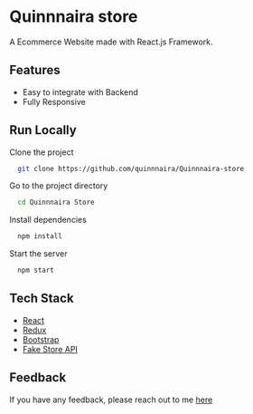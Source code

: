 # Quinnnaira store

A Ecommerce Website made with React.js Framework.



## Features

- Easy to integrate with Backend
- Fully Responsive


## Run Locally

Clone the project

```bash
  git clone https://github.com/quinnnaira/Quinnnaira-store
```

Go to the project directory

```bash
  cd Quinnnaira Store
```

Install dependencies

```bash
  npm install
```

Start the server

```bash
  npm start
```

## Tech Stack

- [React](https://reactjs.org/)
- [Redux](https://redux.js.org/)
- [Bootstrap](https://getbootstrap.com/)
- [Fake Store API](https://fakestoreapi.com/)
## Feedback

If you have any feedback, please reach out to me [here](https://quinnnaira.github.io/#contact) 

